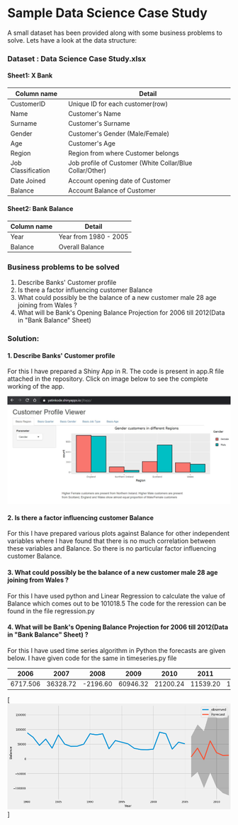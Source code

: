 # Sample Data Science Case Study
 A small dataset has been provided along with some business problems to solve. Lets have a look at the data structure:
 
### Dataset : Data Science Case Study.xlsx

#### Sheet1: X Bank
                                                         
| __Column name__    | __Detail__                                                 |
|--------------------|------------------------------------------------------------|
| CustomerID         |  Unique ID for each customer(row)                          |
| Name               |  Customer's Name                                           |
| Surname            |  Customer's Surname                                        |
| Gender             |  Customer's Gender (Male/Female)                           |
| Age                |  Customer's Age                                            |
| Region             |  Region from where Customer belongs                        |
| Job Classification |  Job profile of Customer (White Collar/Blue Collar/Other)  |
| Date Joined        |  Account opening date of Customer                          |
| Balance            |  Account Balance of Customer                               |

#### Sheet2: Bank Balance
                                                         
| __Column name__    | __Detail__                                                 |
|--------------------|------------------------------------------------------------|
| Year               |  Year from 1980 - 2005                                     |
| Balance            |  Overall Balance                                           |
 
 
 ### Business problems to be solved
 1. Describe Banks' Customer profile
 2. Is there a factor influencing customer Balance
 3. What could possibly be the balance of a new customer male 28 age joining from Wales ?
 4. What will be  Bank's Opening Balance Projection for 2006 till 2012(Data in "Bank Balance" Sheet)

### Solution:
 #### 1. Describe Banks' Customer profile

For this I have prepared a Shiny App in R. The code is present in app.R file attached in the repository. Click on image below to see the complete working of the app.

[![Watch the app](https://github.com/yatinkode/Bank-based-Data-Science-Case-Study/blob/master/images/shinycustprof.JPG)](https://yatinkode.shinyapps.io/jltapp/)

 #### 2. Is there a factor influencing customer Balance
 
For this I have prepared various plots against Balance for other independent variables where I have found that there is no much correlation between these variables and Balance. So there is no particular factor influencing customer Balance.


 #### 3. What could possibly be the balance of a new customer male 28 age joining from Wales ?
 
 For this I have used python and Linear Regression to calculate the value of Balance which comes out to be 101018.5
 The code for the reression can be found in the file regression.py
 
 
 #### 4. What will be  Bank's Opening Balance Projection for 2006 till 2012(Data in "Bank Balance" Sheet) ?
 
For this I have used time series algorithm in Python the forecasts are given below. I have given code for the same in timeseries.py file

| __2006__  | __2007__  | __2008__  | __2009__ | __2010__  | __2011__ | __2012__ |
|-----------|-----------|-----------|----------|-----------|----------|----------|
| 6717.506  | 36328.72  |  -2196.60 | 60946.32 | 21200.24  | 11539.20 | 12098.58 |

[![timeseries](https://github.com/yatinkode/Bank-based-Data-Science-Case-Study/blob/master/images/timeseries.png)]
